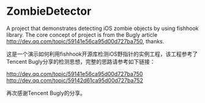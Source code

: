 # ZombieDetector

A project that demonstrates detecting iOS zombie objects by using fishhook library. The core concept of project is from the Bugly article http://dev.qq.com/topic/59141e56ca95d00d727ba750, thanks.

这是一个演示如何利用fishhook开源库检测iOS野指针的实例工程，该工程参考了Tencent Bugly分享的检测思想，完整的思路请参考如下链接：

http://dev.qq.com/topic/59141e56ca95d00d727ba750
http://dev.qq.com/topic/59142d61ca95d00d727ba752

再次感谢Tencent Bugly的分享。
